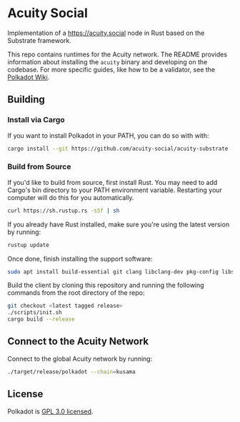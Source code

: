 # Acuity Social

Implementation of a https://acuity.social node in Rust based on the Substrate framework.


This repo contains runtimes for the Acuity network. The README provides
information about installing the `acuity` binary and developing on the codebase. For more
specific guides, like how to be a validator, see the
[Polkadot Wiki](https://wiki.polkadot.network/docs/en/).

## Building

### Install via Cargo

If you want to install Polkadot in your PATH, you can do so with with:

```bash
cargo install --git https://github.com/acuity-social/acuity-substrate --tag <version> acuity
```

### Build from Source

If you'd like to build from source, first install Rust. You may need to add Cargo's bin directory
to your PATH environment variable. Restarting your computer will do this for you automatically.

```bash
curl https://sh.rustup.rs -sSf | sh
```

If you already have Rust installed, make sure you're using the latest version by running:

```bash
rustup update
```

Once done, finish installing the support software:

```bash
sudo apt install build-essential git clang libclang-dev pkg-config libssl-dev
```

Build the client by cloning this repository and running the following commands from the root
directory of the repo:

```bash
git checkout <latest tagged release>
./scripts/init.sh
cargo build --release
```

## Connect to the Acuity Network

Connect to the global Acuity network by running:

```bash
./target/release/polkadot --chain=kusama
```

## License

Polkadot is [GPL 3.0 licensed](LICENSE).
